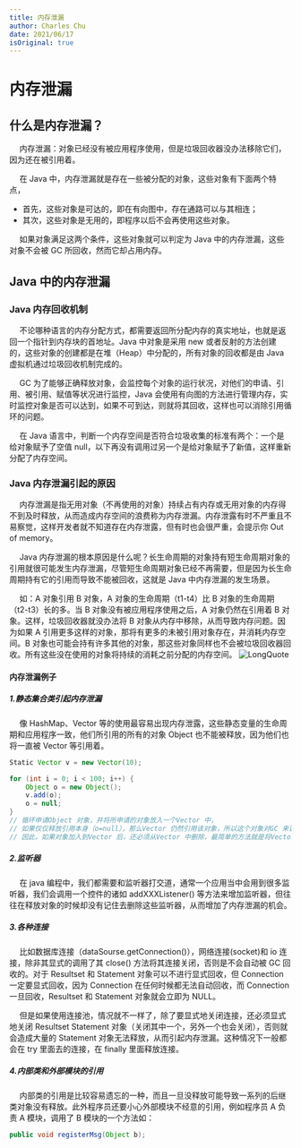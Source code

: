 ```yaml
---
title: 内存泄漏
author: Charles Chu
date: 2021/06/17
isOriginal: true
---
```


# 内存泄漏

## 什么是内存泄漏？

&emsp; 内存泄漏：对象已经没有被应用程序使用，但是垃圾回收器没办法移除它们，因为还在被引用着。

&emsp; 在 Java 中，内存泄漏就是存在一些被分配的对象，这些对象有下面两个特点，

- 首先，这些对象是可达的，即在有向图中，存在通路可以与其相连；
- 其次，这些对象是无用的，即程序以后不会再使用这些对象。

&emsp; 如果对象满足这两个条件，这些对象就可以判定为 Java 中的内存泄漏，这些对象不会被 GC 所回收，然而它却占用内存。

## Java 中的内存泄漏

### Java 内存回收机制

&emsp; 不论哪种语言的内存分配方式，都需要返回所分配内存的真实地址，也就是返回一个指针到内存块的首地址。Java 中对象是采用 new 或者反射的方法创建的，这些对象的创建都是在堆（Heap）中分配的，所有对象的回收都是由 Java 虚拟机通过垃圾回收机制完成的。

&emsp; GC 为了能够正确释放对象，会监控每个对象的运行状况，对他们的申请、引用、被引用、赋值等状况进行监控，Java 会使用有向图的方法进行管理内存，实时监控对象是否可以达到，如果不可到达，则就将其回收，这样也可以消除引用循环的问题。

&emsp; 在 Java 语言中，判断一个内存空间是否符合垃圾收集的标准有两个：一个是给对象赋予了空值 null，以下再没有调用过另一个是给对象赋予了新值，这样重新分配了内存空间。

### Java 内存泄漏引起的原因

&emsp; 内存泄漏是指无用对象（不再使用的对象）持续占有内存或无用对象的内存得不到及时释放，从而造成内存空间的浪费称为内存泄漏。内存泄露有时不严重且不易察觉，这样开发者就不知道存在内存泄露，但有时也会很严重，会提示你 Out of memory。

&emsp; Java 内存泄漏的根本原因是什么呢？长生命周期的对象持有短生命周期对象的引用就很可能发生内存泄漏，尽管短生命周期对象已经不再需要，但是因为长生命周期持有它的引用而导致不能被回收，这就是 Java 中内存泄漏的发生场景。

&emsp; 如：A 对象引用 B 对象，A 对象的生命周期（t1-t4）比 B 对象的生命周期（t2-t3）长的多。当 B 对象没有被应用程序使用之后，A 对象仍然在引用着 B 对象。这样，垃圾回收器就没办法将 B 对象从内存中移除，从而导致内存问题。因为如果 A 引用更多这样的对象，那将有更多的未被引用对象存在，并消耗内存空间。B 对象也可能会持有许多其他的对象，那这些对象同样也不会被垃圾回收器回收。所有这些没在使用的对象将持续的消耗之前分配的内存空间。
![LongQuote](/public/java/javaUnderlayer/memoryLeak/LongQuote.png)

#### 内存泄漏例子

##### 1.静态集合类引起内存泄漏

&emsp; 像 HashMap、Vector 等的使用最容易出现内存泄露，这些静态变量的生命周期和应用程序一致，他们所引用的所有的对象 Object 也不能被释放，因为他们也将一直被 Vector 等引用着。

```java
Static Vector v = new Vector(10);

for (int i = 0; i < 100; i++) {
    Object o = new Object();
    v.add(o);
    o = null;
}
// 循环申请Object 对象，并将所申请的对象放入一个Vector 中，
// 如果仅仅释放引用本身（o=null），那么Vector 仍然引用该对象，所以这个对象对GC 来说是不可回收的。
// 因此，如果对象加入到Vector 后，还必须从Vector 中删除，最简单的方法就是将Vector对象设置为null。
```

##### 2.监听器

&emsp; 在 java 编程中，我们都需要和监听器打交道，通常一个应用当中会用到很多监听器，我们会调用一个控件的诸如 addXXXListener() 等方法来增加监听器，但往往在释放对象的时候却没有记住去删除这些监听器，从而增加了内存泄漏的机会。

##### 3.各种连接

&emsp; 比如数据库连接（dataSourse.getConnection()），网络连接(socket)和 io 连接，除非其显式的调用了其 close() 方法将其连接关闭，否则是不会自动被 GC 回收的。对于 Resultset 和 Statement 对象可以不进行显式回收，但 Connection 一定要显式回收，因为 Connection 在任何时候都无法自动回收，而 Connection 一旦回收，Resultset 和 Statement 对象就会立即为 NULL。

&emsp; 但是如果使用连接池，情况就不一样了，除了要显式地关闭连接，还必须显式地关闭 Resultset Statement 对象（关闭其中一个，另外一个也会关闭），否则就会造成大量的 Statement 对象无法释放，从而引起内存泄漏。这种情况下一般都会在 try 里面去的连接，在 finally 里面释放连接。

##### 4.内部类和外部模块的引用

&emsp; 内部类的引用是比较容易遗忘的一种，而且一旦没释放可能导致一系列的后继类对象没有释放。此外程序员还要小心外部模块不经意的引用，例如程序员 A 负责 A 模块，调用了 B 模块的一个方法如：

```java
public void registerMsg(Object b);
```
